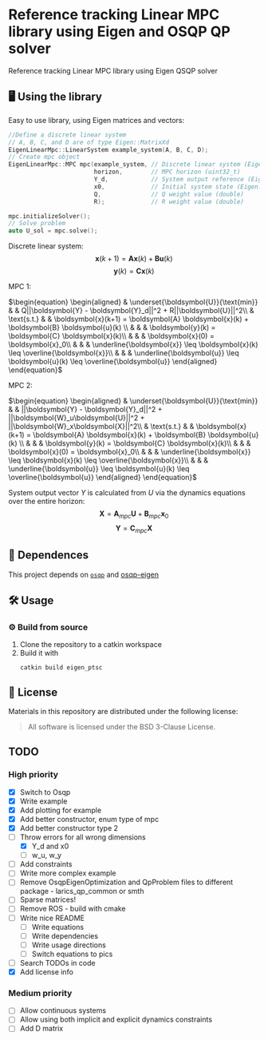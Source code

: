 # Reference tracking Linear MPC library using Eigen and OSQP QP solver
Reference tracking Linear MPC library using Eigen QSQP solver 

## 🖥️ Using the library

Easy to use library, using Eigen matrices and vectors:

```cpp
//Define a discrete linear system 
// A, B, C, and D are of type Eigen::MatrixXd
EigenLinearMpc::LinearSystem example_system(A, B, C, D); 
// Create mpc object
EigenLinearMpc::MPC mpc(example_system, // Discrete linear system (EigenLinearMpc::LinearSystem)
                        horizon,        // MPC horizon (uint32_t)
                        Y_d,            // System output reference (Eigen::VectorXd)
                        x0,             // Initial system state (Eigen::VectorXd)
                        Q,              // Q weight value (double)
                        R);             // R weight value (double)

mpc.initializeSolver();
// Solve problem
auto U_sol = mpc.solve();
```


Discrete linear system:
$$
	\boldsymbol{x}(k+1) = \boldsymbol{A}\boldsymbol{x}(k) + \boldsymbol{B}\boldsymbol{u}(k)
$$
$$
	\boldsymbol{y}(k) = \boldsymbol{C}\boldsymbol{x}(k)
$$

MPC 1:

$\begin{equation}
	\begin{aligned}
        & \underset{\boldsymbol{U}}{\text{min}} & & 
        Q||\boldsymbol{Y} - \boldsymbol{Y}_d||^2 + R||\boldsymbol{U}||^2\\
        & \text{s.t.} & &  \boldsymbol{x}(k+1) =
        \boldsymbol{A} \boldsymbol{x}(k) + 
        \boldsymbol{B} \boldsymbol{u}(k) \\
        & & & \boldsymbol{y}(k) =
        \boldsymbol{C} \boldsymbol{x}(k)\\
        & & & \boldsymbol{x}(0) =
        \boldsymbol{x}_0\\
        & & & \underline{\boldsymbol{x}} \leq \boldsymbol{x}(k) \leq \overline{\boldsymbol{x}}\\
        & & & \underline{\boldsymbol{u}} \leq \boldsymbol{u}(k) \leq \overline{\boldsymbol{u}}
    \end{aligned}
\end{equation}$

MPC 2:

$\begin{equation}
	\begin{aligned}
        & \underset{\boldsymbol{U}}{\text{min}} & & 
        ||\boldsymbol{Y} - \boldsymbol{Y}_d||^2 + ||\boldsymbol{W}_u\boldsymbol{U}||^2  + ||\boldsymbol{W}_x\boldsymbol{X}||^2\\
        & \text{s.t.} & &  \boldsymbol{x}(k+1) =
        \boldsymbol{A} \boldsymbol{x}(k) + 
        \boldsymbol{B} \boldsymbol{u}(k) \\
        & & & \boldsymbol{y}(k) =
        \boldsymbol{C} \boldsymbol{x}(k)\\
        & & & \boldsymbol{x}(0) =
        \boldsymbol{x}_0\\
        & & & \underline{\boldsymbol{x}} \leq \boldsymbol{x}(k) \leq \overline{\boldsymbol{x}}\\
        & & & \underline{\boldsymbol{u}} \leq \boldsymbol{u}(k) \leq \overline{\boldsymbol{u}}
    \end{aligned}
\end{equation}$

System output vector $Y$ is calculated from $U$ via the dynamics equations over the entire horizon:
$$
\boldsymbol{X} = \boldsymbol{A}_{mpc} \boldsymbol{U} + \boldsymbol{B}_{mpc} \boldsymbol{x}_0
$$
$$
\boldsymbol{Y} = \boldsymbol{C}_{mpc} \boldsymbol{X}
$$

## 📄 Dependences

This project depends on [`osqp`](https://github.com/ivatavuk/osqp) and [osqp-eigen](https://github.com/ivatavuk/osqp-eigen)

## 🛠️ Usage

### ⚙️ Build from source

1. Clone the repository to a catkin workspace
2. Build it with
   ```
   catkin build eigen_ptsc
   ```

## 📝 License

Materials in this repository are distributed under the following license:

> All software is licensed under the BSD 3-Clause License.

## TODO
### High priority
- [x] Switch to Osqp
- [x] Write example
- [x] Add plotting for example
- [x] Add better constructor, enum type of mpc
- [x] Add better constructor type 2
- [ ] Throw errors for all wrong dimensions
    - [x] Y_d and x0
    - [ ] w_u, w_y
- [ ] Add constraints
- [ ] Write more complex example
- [ ] Remove OsqpEigenOptimization and QpProblem files to different package - larics_qp_common or smth
- [ ] Sparse matrices!
- [ ] Remove ROS - build with cmake
- [ ] Write nice README
    - [ ] Write equations
    - [ ] Write dependencies
    - [ ] Write usage directions
    - [ ] Switch equations to pics
- [ ] Search TODOs in code
- [x] Add license info

### Medium priority
- [ ] Allow continuous systems
- [ ] Allow using both implicit and explicit dynamics constraints
- [ ] Add D matrix